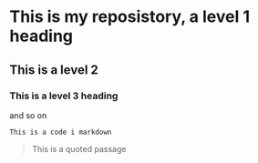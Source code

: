 # This is my reposistory, a level 1 heading
## This is a level 2
### This is a level 3 heading

and so on

```
This is a code i markdown
```
> This is a quoted passage
